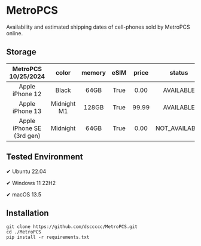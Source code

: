 # MetroPCS
Availability and estimated shipping dates of cell-phones sold by MetroPCS online.
## Storage
|MetroPCS 10/25/2024|color|memory|eSIM|price|status|shipping from|shipping to|
|:--:|:--:|:--:|:--:|:--:|:--:|:--:|:--:|
|Apple iPhone 12|Black|64GB|True|0.00|AVAILABLE|10/25/2024|10/28/2024|
|Apple iPhone 13|Midnight M1|128GB|True|99.99|AVAILABLE|10/25/2024|10/28/2024|
|Apple iPhone SE (3rd gen)|Midnight|64GB|True|0.00|NOT_AVAILABLE|11/01/2024|11/07/2024|

## Tested Environment
✔ Ubuntu 22.04

✔ Windows 11 22H2

✔ macOS 13.5
## Installation
```
git clone https://github.com/dsccccc/MetroPCS.git
cd ./MetroPCS
pip install -r requirements.txt
```
